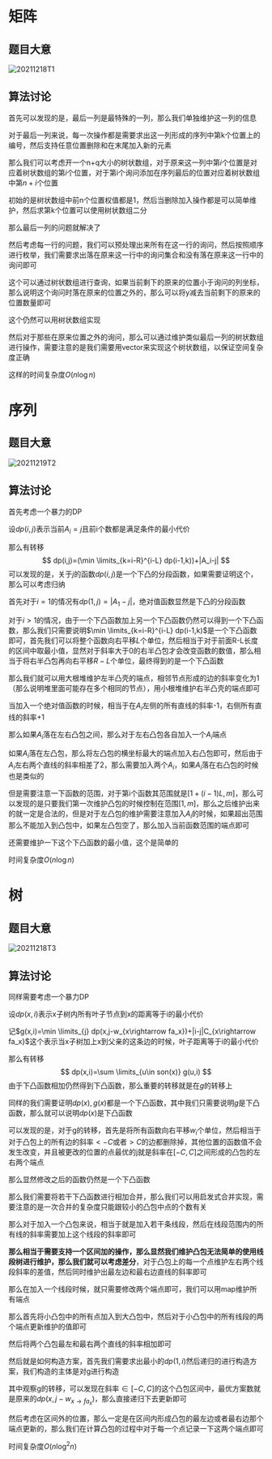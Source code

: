 # 矩阵

## 题目大意

![20211218T1](D:\Blog\image\20211218T1.PNG)

## 算法讨论

首先可以发现的是，最后一列是最特殊的一列，那么我们单独维护这一列的信息

对于最后一列来说，每一次操作都是需要求出这一列形成的序列中第k个位置上的编号，然后支持任意位置删除和在末尾加入新的元素

那么我们可以考虑开一个n+q大小的树状数组，对于原来这一列中第$i$个位置是对应着树状数组的第$i$个位置，对于第i个询问添加在序列最后的位置对应着树状数组中第$n+i$个位置

初始的是树状数组中前n个位置权值都是1，然后当删除加入操作都是可以简单维护，然后求第k个位置可以使用树状数组二分

那么最后一列的问题就解决了

然后考虑每一行的问题，我们可以预处理出来所有在这一行的询问，然后按照顺序进行枚举，我们需要求出落在原来这一行中的询问集合和没有落在原来这一行中的询问即可

这个可以通过树状数组进行查询，如果当前剩下的原来的位置小于询问的列坐标，那么说明这个询问时落在原来的位置之外的，那么可以将y减去当前剩下的原来的位置数量即可

这个仍然可以用树状数组实现

然后对于那些在原来位置之外的询问，那么可以通过维护类似最后一列的树状数组进行操作，需要注意的是我们需要用vector来实现这个树状数组，以保证空间复杂度正确

这样的时间复杂度$O(n\log n)$

# 序列

## 题目大意

![20211219T2](D:\Blog\image\20211219T2.PNG)

## 算法讨论

首先考虑一个暴力的DP

设$dp(i,j)$表示当前$A_i=j$且前i个数都是满足条件的最小代价

那么有转移
$$
dp(i,j)=(\min \limits_{k=i-R}^{i-L} dp(i-1,k))+|A_i-j|
$$
可以发现的是，关于$j$的函数$dp(i,j)$是一个下凸的分段函数，如果需要证明这个，那么可以考虑归纳

首先对于$i=1$的情况有$dp(1,j)=|A_1-j|$，绝对值函数显然是下凸的分段函数

对于$i>1$的情况，由于一个下凸函数加上另一个下凸函数仍然可以得到一个下凸函数，那么我们只需要说明$\min \limits_{k=i-R}^{i-L} dp(i-1,k)$是一个下凸函数即可，首先我们可以将整个函数向右平移$L$个单位，然后相当于对于前面R-L长度的区间中取最小值，显然对于斜率大于0的右半凸包才会改变函数的数值，那么相当于将右半凸包再向右平移$R-L$个单位，最终得到的是一个下凸函数

那么我们就可以用大根堆维护左半凸壳的端点，相邻节点形成的边的斜率变化为1（那么说明堆里面可能存在多个相同的节点），用小根堆维护右半凸壳的端点即可

当加入一个绝对值函数的时候，相当于在$A_i$左侧的所有直线的斜率-1，右侧所有直线的斜率+1

那么如果$A_i$落在左右凸包之间，那么对于左右凸包各自加入一个$A_i$端点

如果$A_i$落在左凸包，那么将左凸包的横坐标最大的端点加入右凸包即可，然后由于$A_i$左右两个直线的斜率相差了2，那么需要加入两个$A_i$，如果$A_i$落在右凸包的时候也是类似的

但是需要注意一下函数的范围，对于第i个函数其范围就是$[1+(i-1)L,m]$，那么可以发现的是只要我们第一次维护凸包的时候控制在范围$[1,m]$，那么之后维护出来的就一定是合法的，但是对于左凸包的维护需要注意加入$A_i$的时候，如果超出范围那么不能加入到凸包中，如果左凸包空了，那么加入当前函数范围的端点即可

还需要维护一下这个下凸函数的最小值，这个是简单的

时间复杂度$O(n\log n)$

# 树

## 题目大意

![20211218T3](D:\Blog\image\20211218T3.PNG)

## 算法讨论

同样需要考虑一个暴力DP

设$dp(x,i)$表示x子树内所有叶子节点到x的距离等于i的最小代价

记$g(x,i)=\min \limits_{j} dp(x,j-w_{x\rightarrow fa_x})+|i-j|C_{x\rightarrow fa_x}$这个表示当x子树加上x到父亲的这条边的时候，叶子距离等于i的最小代价

那么有转移
$$
dp(x,i)=\sum \limits_{u\in son(x)} g(u,i)
$$
由于下凸函数相加仍然得到下凸函数，那么重要的转移就是在$g$的转移上

同样的我们需要证明$dp(x),g(x)$都是一个下凸函数，其中我们只需要说明$g$是下凸函数，那么就可以说明$dp(x)$是下凸函数

可以发现的是，对于g的转移，首先是将所有函数向右平移$w_i$个单位，然后相当于对于凸包上的所有边的斜率$<-C$或者$>C$的边都删除掉，其他位置的函数值不会发生改变，并且被更改的位置的点最优的j就是斜率在$[-C,C]$之间形成的凸包的左右两个端点

那么显然修改之后的函数仍然是一个下凸函数

那么我们需要将若干下凸函数进行相加合并，那么我们可以用启发式合并实现，需要注意的是一次合并的复杂度只能跟较小的凸包中点的个数有关

那么对于加入一个凸包来说，相当于就是加入若干条线段，然后在线段范围内的所有线的斜率需要加上这个线段的斜率即可

**那么相当于需要支持一个区间加的操作，那么显然我们维护凸包无法简单的使用线段树进行维护，那么我们就可以考虑差分**，对于凸包上的每一个点维护左右两个线段斜率的差值，然后同时维护出最左边和最右边直线的斜率即可

那么在加入一个线段时候，就只需要修改两个端点即可，我们可以用map维护所有端点

那么首先将小凸包中的所有点加入到大凸包中，然后对于小凸包中的所有线段的两个端点更新维护的值即可

然后将两个凸包最左和最右两个直线的斜率相加即可

然后就是如何构造方案，首先我们需要求出最小的$dp(1,i)$然后递归的进行构造方案，我们构造的主体是对g进行构造

其中观察g的转移，可以发现在斜率$\in [-C,C]$的这个凸包区间中，最优方案数就是原来的$dp(x,j-w_{x\rightarrow fa_x})$，那么直接递归下去更新即可

然后考虑在区间外的位置，那么一定是在区间内形成凸包的最左边或者最右边那个端点更新的，那么我们在计算凸包的过程中对于每一个点记录一下这两个端点即可

时间复杂度$O(n\log ^2n)$

